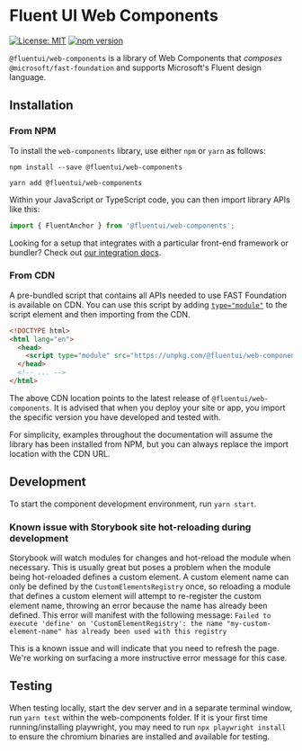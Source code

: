 # Fluent UI Web Components

[![License: MIT](https://img.shields.io/badge/License-MIT-yellow.svg)](https://opensource.org/licenses/MIT)
[![npm version](https://badge.fury.io/js/%40fluentui%2Fweb-components.svg)](https://badge.fury.io/js/%40fluentui%2Fweb-components)

`@fluentui/web-components` is a library of Web Components that _composes_ `@microsoft/fast-foundation` and supports Microsoft's Fluent design language.

## Installation

### From NPM

To install the `web-components` library, use either `npm` or `yarn` as follows:

```shell
npm install --save @fluentui/web-components
```

```shell
yarn add @fluentui/web-components
```

Within your JavaScript or TypeScript code, you can then import library APIs like this:

```ts
import { FluentAnchor } from '@fluentui/web-components';
```

Looking for a setup that integrates with a particular front-end framework or bundler? Check out [our integration docs](http://fast.design/docs/integrations/introduction).

### From CDN

A pre-bundled script that contains all APIs needed to use FAST Foundation is available on CDN. You can use this script by adding [`type="module"`](https://developer.mozilla.org/en-US/docs/Web/JavaScript/Guide/Modules) to the script element and then importing from the CDN.

```html
<!DOCTYPE html>
<html lang="en">
  <head>
    <script type="module" src="https://unpkg.com/@fluentui/web-components"></script>
  </head>
  <!-- ... -->
</html>
```

The above CDN location points to the latest release of `@fluentui/web-components`. It is advised that when you deploy your site or app, you import the specific version you have developed and tested with.

For simplicity, examples throughout the documentation will assume the library has been installed from NPM, but you can always replace the import location with the CDN URL.

## Development

To start the component development environment, run `yarn start`.

### Known issue with Storybook site hot-reloading during development

Storybook will watch modules for changes and hot-reload the module when necessary. This is usually great but poses a problem when the module being hot-reloaded defines a custom element. A custom element name can only be defined by the `CustomElementsRegistry` once, so reloading a module that defines a custom element will attempt to re-register the custom element name, throwing an error because the name has already been defined. This error will manifest with the following message:
`Failed to execute 'define' on 'CustomElementRegistry': the name "my-custom-element-name" has already been used with this registry`

This is a known issue and will indicate that you need to refresh the page. We're working on surfacing a more instructive error message for this case.

## Testing

When testing locally, start the dev server and in a separate terminal window, run `yarn test` within the web-components folder. If it is your first time running/installing playwright, you may need to run `npx playwright install` to ensure the chromium binaries are installed and available for testing.
